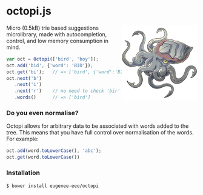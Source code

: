 # octopi.js

<img src='media/octopi.png' align='right'/>

Micro (0.5kB) trie based suggestions microlibrary,
made with autocompletion, control, and low memory
consumption in mind.

```js
var oct = Octopi(['bird', 'boy']);
oct.add('bid', {'word': 'BID'});
oct.get('bi');   // => ['bird', {'word':'BID'}]
oct.next('b')
   .next('i')
   .next('r')    // no need to check 'bir' again!
   .words()      // => ['bird']
```

### Do you even normalise?

Octopi allows for arbitrary data to be associated
with words added to the tree. This means that you
have full control over normalisation of the words.
For example:

```js
oct.add(word.toLowerCase(), 'abc');
oct.get(word.toLowerCase())
```

### Installation

```sh
$ bower install eugenee-eeo/octopi
```
